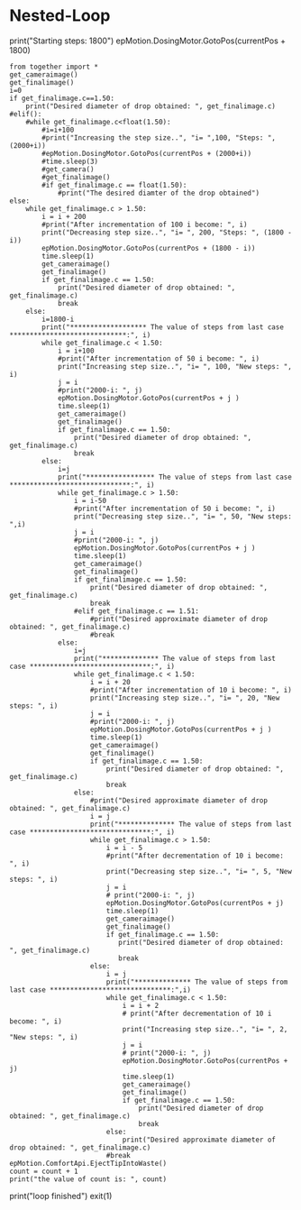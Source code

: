 # Nested-Loop 
print("Starting steps: 1800")
    epMotion.DosingMotor.GotoPos(currentPos + 1800)

    from together import *
    get_cameraimage()
    get_finalimage()
    i=0
    if get_finalimage.c==1.50:
        print("Desired diameter of drop obtained: ", get_finalimage.c)
    #elif():
        #while get_finalimage.c<float(1.50):
            #i=i+100
            #print("Increasing the step size..", "i= ",100, "Steps: ", (2000+i))
            #epMotion.DosingMotor.GotoPos(currentPos + (2000+i))
            #time.sleep(3)
            #get_camera()
            #get_finalimage()
            #if get_finalimage.c == float(1.50):
                #print("The desired diamter of the drop obtained")
    else:
        while get_finalimage.c > 1.50:
            i = i + 200
            #print("After incrementation of 100 i become: ", i)
            print("Decreasing step size..", "i= ", 200, "Steps: ", (1800 - i))
            epMotion.DosingMotor.GotoPos(currentPos + (1800 - i))
            time.sleep(1)
            get_cameraimage()
            get_finalimage()
            if get_finalimage.c == 1.50:
                print("Desired diameter of drop obtained: ", get_finalimage.c)
                break
        else:
            i=1800-i
            print("******************* The value of steps from last case *****************************:", i)
            while get_finalimage.c < 1.50:
                i = i+100
                #print("After incrementation of 50 i become: ", i)
                print("Increasing step size..", "i= ", 100, "New steps: ", i)
                j = i
                #print("2000-i: ", j)
                epMotion.DosingMotor.GotoPos(currentPos + j )
                time.sleep(1)
                get_cameraimage()
                get_finalimage()
                if get_finalimage.c == 1.50:
                    print("Desired diameter of drop obtained: ", get_finalimage.c)
                    break
            else:
                i=j
                print("***************** The value of steps from last case ******************************:", i)
                while get_finalimage.c > 1.50:
                    i = i-50
                    #print("After incrementation of 50 i become: ", i)
                    print("Decreasing step size..", "i= ", 50, "New steps: ",i)
                    j = i
                    #print("2000-i: ", j)
                    epMotion.DosingMotor.GotoPos(currentPos + j )
                    time.sleep(1)
                    get_cameraimage()
                    get_finalimage()
                    if get_finalimage.c == 1.50:
                        print("Desired diameter of drop obtained: ", get_finalimage.c)
                        break
                    #elif get_finalimage.c == 1.51:
                        #print("Desired approximate diameter of drop obtained: ", get_finalimage.c)
                        #break
                else:
                    i=j
                    print("************** The value of steps from last case ******************************:", i)
                    while get_finalimage.c < 1.50:
                        i = i + 20
                        #print("After incrementation of 10 i become: ", i)
                        print("Increasing step size..", "i= ", 20, "New steps: ", i)
                        j = i
                        #print("2000-i: ", j)
                        epMotion.DosingMotor.GotoPos(currentPos + j )
                        time.sleep(1)
                        get_cameraimage()
                        get_finalimage()
                        if get_finalimage.c == 1.50:
                            print("Desired diameter of drop obtained: ", get_finalimage.c)
                            break
                    else:
                        #print("Desired approximate diameter of drop obtained: ", get_finalimage.c)
                        i = j
                        print("************** The value of steps from last case ******************************:", i)
                        while get_finalimage.c > 1.50:
                            i = i - 5
                            #print("After decrementation of 10 i become: ", i)
                            print("Decreasing step size..", "i= ", 5, "New steps: ", i)
                            j = i
                            # print("2000-i: ", j)
                            epMotion.DosingMotor.GotoPos(currentPos + j)
                            time.sleep(1)
                            get_cameraimage()
                            get_finalimage()
                            if get_finalimage.c == 1.50:
                               print("Desired diameter of drop obtained: ", get_finalimage.c)
                               break
                        else:
                            i = j
                            print("************** The value of steps from last case ******************************:",i)
                            while get_finalimage.c < 1.50:
                                i = i + 2
                                # print("After decrementation of 10 i become: ", i)
                                print("Increasing step size..", "i= ", 2, "New steps: ", i)
                                j = i
                                # print("2000-i: ", j)
                                epMotion.DosingMotor.GotoPos(currentPos + j)
                                time.sleep(1)
                                get_cameraimage()
                                get_finalimage()
                                if get_finalimage.c == 1.50:
                                    print("Desired diameter of drop obtained: ", get_finalimage.c)
                                    break
                            else:
                                print("Desired approximate diameter of drop obtained: ", get_finalimage.c)
                            #break
    epMotion.ComfortApi.EjectTipIntoWaste()
    count = count + 1
    print("the value of count is: ", count)
print("loop finished")
exit(1)
